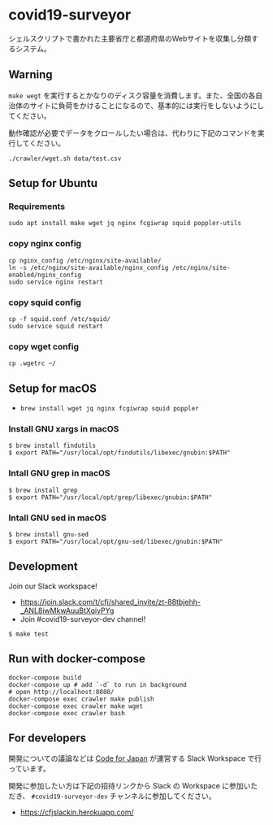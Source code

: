 # covid19-surveyor

シェルスクリプトで書かれた主要省庁と都道府県のWebサイトを収集し分類するシステム。

## Warning

`make wegt` を実行するとかなりのディスク容量を消費します。また、全国の各自治体のサイトに負荷をかけることになるので、基本的には実行をしないようにしてください。

動作確認が必要でデータをクロールしたい場合は、代わりに下記のコマンドを実行してください。

```
./crawler/wget.sh data/test.csv
```

## Setup for Ubuntu

### Requirements

```
sudo apt install make wget jq nginx fcgiwrap squid poppler-utils
```

### copy nginx config

```
cp nginx_config /etc/nginx/site-available/
ln -s /etc/nginx/site-available/nginx_config /etc/nginx/site-enabled/nginx_config
sudo service nginx restart
```

### copy squid config

```
cp -f squid.conf /etc/squid/
sudo service squid restart
```

### copy wget config

```
cp .wgetrc ~/
```

## Setup for macOS

- `brew install wget jq nginx fcgiwrap squid poppler`

### Install GNU xargs in macOS

```
$ brew install findutils
$ export PATH="/usr/local/opt/findutils/libexec/gnubin:$PATH"
```

### Intall GNU grep in macOS

```
$ brew install grep
$ export PATH="/usr/local/opt/grep/libexec/gnubin:$PATH"
```

### Intall GNU sed in macOS

```
$ brew install gnu-sed
$ export PATH="/usr/local/opt/gnu-sed/libexec/gnubin:$PATH"
```

## Development

Join our Slack workspace!
- https://join.slack.com/t/cfj/shared_invite/zt-88tbjehh-_ANL8iwMkwAuuBtXqiyPYg
- Join #covid19-surveyor-dev channel!

```
$ make test
```

## Run with docker-compose

```
docker-compose build
docker-compose up # add `-d` to run in background
# open http://localhost:8080/
docker-compose exec crawler make publish
docker-compose exec crawler make wget
docker-compose exec crawler bash
```

## For developers

開発についての議論などは [Code for Japan](https://www.code4japan.org/) が運営する Slack Workspace で行っています。

開発に参加したい方は下記の招待リンクから Slack の Workspace に参加いただき、 `#covid19-surveyor-dev` チャンネルに参加してください。

- https://cfjslackin.herokuapp.com/
